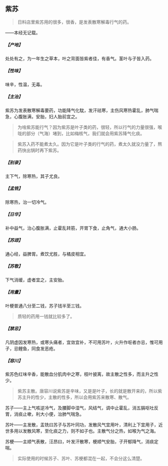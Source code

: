 ## 紫苏

> 日料店里紫苏用的很多，很香，是发表散寒解毒行气的药。

——本经无记载。
##### 【产地】
处处有之，为一年生之草本，叶之背面皆紫者佳，有香气。茎叶与子皆入药。
##### 【性味】
味辛，性温，无毒。
##### 【主治】
紫苏为发表散寒解毒要药，功能降气化馾，发汗祛寒，主伤风寒热霍乱，肺气喘急，心腹胀满，安胎，妇人胎前宜之。

> 为啥紫苏能行气？因为紫苏是叶子类的药，很轻，所以行气的力量很强，喉咙的部分（气海）堵到，比如梅核气，我们就会用紫苏降气化痰。

> 紫苏入药不能煮太久。因为它是叶子类的行气的药，煮太久就没力量了，熬药快出锅时再下紫苏。

##### 【别录】
主下气，除寒热，其子尤良。
##### 【孟铣】
除寒热，治一切冷气。
##### 【日华】
补中益气，治心腹胀满，止霍乱转筋，开胃下食，止角气，通大小肠。
##### 【苏颂】
通心经，益脾胃。煮饮尤胜，与橘皮相宜。
##### 【苏敬】
下气消缓，虚者宜之，主安胎。
##### 【用量】
叶梗普通八分至二钱，苏子钱半至三钱。

> 质轻的药用一钱就比较多了。

##### 【禁忌】
凡阴虚因发寒热，或寒头痛者，宜敛宜补，不可用苏叶，火升作呕者亦忌，惟可用子，忌鲤鱼，同食发恶疮。
##### 【容川】
紫苏色红味辛香，能散血分肌肉中之寒，枝叶披离，故主散之性多，而主升之性少。

> 紫苏主散。唐容川说紫苏是辛味，又是是叶子，长的就是散开来的，所以紫苏主升的性少，主散的性多，所以会用紫苏来散寒、散气。

苏子——主上气咳逆冷气，及腰脚中湿气，风结气，调中止霍乱，消五膈呕吐反胃，消痰止嗽，利大小便，治肺气喘急。

苏叶——主发散，盂铣曰苏子与苏叶同功，发散风气宜用叶，清利上下宜用子，近世多用以发散风寒，至化痰之力，则不如子也。主散气分之热，如喉为气之海。

苏梗——主顺气表散，汪昂曰，叶发汗散寒，梗顺气安胎，子开郁降气，消痰定喘。

> 实际使用的时候苏子、苏叶、苏梗都混在一起，不会分这么清楚。